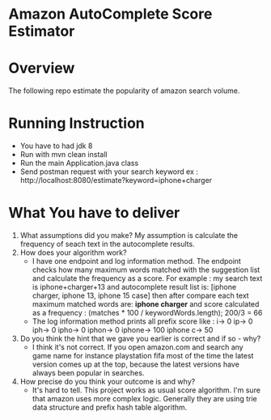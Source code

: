 # Amazon AutoComplete Score Estimator
# Overview
The following repo estimate the popularity of amazon search volume.

# Running Instruction
* You have to had jdk 8 <br>
* Run with mvn clean install
* Run the main Application.java class
* Send postman request with your search keyword ex : http://localhost:8080/estimate?keyword=iphone+charger 

# What You have to deliver
1) What assumptions did you make?
    My assumption is calculate the frequency of seach text in the autocomplete results.  
2) How does your algorithm work?
    * I have one endpoint and log information method. The endpoint checks how many maximum words matched with the suggestion list and calculate the frequency as a score.
      For example : my search text is iphone+charger+13 and autocomplete result list is: [iphone charger, iphone 13, iphone 15 case] then after compare each text
      maximum matched words are: **iphone charger**  and score calculated as a frequency : (matches * 100 / keywordWords.length); 200/3 = 66
    * The log information method prints all prefix score like : 
      i-> 0
      ip-> 0
      iph-> 0
      ipho-> 0
      iphon-> 0
      iphone-> 100
      iphone c-> 50  
3) Do you think the hint that we gave you earlier is correct and if so - why?
   - I think it's not correct. If you open amazon.com and search any game name for instance playstation fifa most of the time the latest version comes up at the top, because the latest versions have always been popular in searches.
4) How precise do you think your outcome is and why?
   - It's hard to tell. This project works as usual score algorithm. I'm sure that amazon uses more complex logic. Generally they are using trie data structure and prefix hash table algorithm.